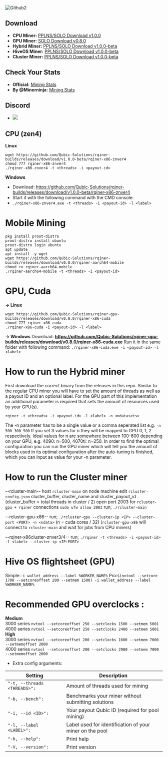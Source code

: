 ![Github2](https://github.com/user-attachments/assets/df4f0ccc-0995-43b9-b0f3-14aee3a459cc)
## Download 
- **CPU Miner:** [PPLNS/SOLO Download v1.0.0](https://github.com/Qubic-Solutions/rqiner-builds/releases/tag/v1.0.0-beta)
- **GPU Miner:** [SOLO Download v0.8.0](https://github.com/Qubic-Solutions/rqiner-gpu-builds/releases/tag/v0.8.0)
- **Hybrid Miner:** [PPLNS/SOLO Download v1.0.0-beta](https://github.com/Qubic-Solutions/rqiner-hybrid-builds)
- **HiveOS Miner:** [PPLNS/SOLO Download v1.0.0-beta](https://github.com/Qubic-Solutions/HiveOS/releases)
- **Cluster Miner:** [PPLNS/SOLO Download v1.0.0-beta](https://github.com/Qubic-Solutions/rcluster-builds/releases/tag/v1.0.0-beta.1)

## Check Your Stats
- **Official:** [Mining Stats](https://pooltemp.qubic.solutions/info?miner=YOURIDHERE)
- **By @Minerninja:** [Mining Stats](http://qubic.commando.sh/)

## **Discord**
- [![](https://img.shields.io/discord/1179806757204267090?color=5865F2&logo=Discord&style=flat-square)](https://discord.gg/zTrdShyQu2)

## **CPU (zen4)** 
**Linux**
```
wget https://github.com/Qubic-Solutions/rqiner-builds/releases/download/v1.0.0-beta/rqiner-x86-znver4
chmod 777 rqiner-x86-znver4
./rqiner-x86-znver4 -t <threads> -i <payout-id>
```

**Windows**
- Download: https://github.com/Qubic-Solutions/rqiner-builds/releases/download/v1.0.0-beta/rqiner-x86-znver4
- Start it with the following command with the CMD console:
- `./rqiner-x86-znver4.exe -t <threads> -i <payout-id> -l <label>`

# **Mobile Mining** 
```
pkg install proot-distro
proot-distro install ubuntu
proot-distro login ubuntu
apt update
apt install -y wget
wget https://github.com/Qubic-Solutions/rqiner-builds/releases/download/v0.8.0/rqiner-aarch64-mobile
chmod +x rqiner-aarch64-mobile
./rqiner-aarch64-mobile -t <threads> -i <payout-id>
```
# **GPU, Cuda**

**→ Linux**
```
wget https://github.com/Qubic-Solutions/rqiner-gpu-builds/releases/download/v0.8.0/rqiner-x86-cuda
chmod 777 rqiner-x86-cuda
./rqiner-x86-cuda -i <payout-id> -l <label>
```
**→ Windows**
Download: **https://github.com/Qubic-Solutions/rqiner-gpu-builds/releases/download/v0.8.0/rqiner-x86-cuda.exe**
Run it in the same folder with following command:
`./rqiner-x86-cuda.exe -i <payout-id> -l <label>`

# How to run the Hybrid miner

First download the correct binary from the releases in this repo.
Similar to the regular CPU miner you will have to set the amount of threads as well as a payout ID and an optional label. For the GPU part of this implementation an additional parameter is required that sets the amount of resources used by your GPU(s).

`rqiner -t <threads> -i <payout-id> -l <label> -n <ndatasets>`

The -n parameter has to be a single value or a comma seperated list e.g.
`-n 500 300 500`
If you set 3 values for n they will be mapped to GPU 0, 1, 2 respectively. Ideal values for n are somewhere between 100-600 depending on your GPU, e.g. 4090: n=500, 4070ti: n=250. In order to find the optimal configuration you can run the GPU miner which will tell you the amount of blocks used in its optimal configuration after the auto-tuning is finished, which you can input as value for your -n parameter.

# How to run the Cluster miner

--rcluster-main--
host ``rcluster-main`` on node machine
edit ``rcluster-config.json`` cluster_buffer, cluster_name and cluster_payout_id
(cluster_buffer = total threads in cluster / 2)
open port 2003 for ``rcluster-gpu + rqiner`` connections
``sudo ufw allow 2003``
run; ``./rcluster-main``

--rcluster-gpu-x86--
run; ``./rcluster-gpu --cluster-ip <IP> --cluster-port <PORT> -n <ndata>`` 
(n = cuda cores / 32)
(``rcluster-gpu-x86`` will connect to ``rcluster-main`` and wait for jobs from CPU miners)

--rqiner-x86cluster-znver3/4--
run; ``./rqiner -t <threads> -i <payout-id> -l <label> --cluster-ip <IP:PORT>``

# Hive OS flightsheet (GPU)
Simple:```-i wallet_address --label %WORKER_NAME%```
Pro:```$(nvtool --setcore 1700 --setcoreoffset 200 --setmem 1500) -i wallet_address --label %WORKER_NAME%```

# Recommended GPU overclocks :  
**Medium**  
3000 series ```nvtool --setcoreoffset 250 --setclocks 1500 --setmem 5001```  
4000 series ```nvtool --setcoreoffset 250 --setclocks 2400 --setmem 5001```  
**High**  
3000 series ```nvtool --setcoreoffset 200 --setclocks 1600 --setmem 7000 --setmemoffset 2000```  
4000 series ```nvtool --setcoreoffset 200 --setclocks 2900 --setmem 7000 --setmemoffset 2000```  

- Extra config arguments:

| Setting | Description |
| ---- | --------- |
| ```"-t, --threads <THREADS>":``` | Amount of threads used for mining |
| ```"-b, --bench":``` |  Benchmarks your miner without submitting solutions |
| ```"-i, --id <ID>":``` |  Your payout Qubic ID (required for pool mining) |
|  ```"-l, --label <LABEL>": ``` |  Label used for identification of your miner on the pool |
| ```"-h, --help": ```  |  Print help  |
| ```"-V, --version": ```  |  Print version  |


